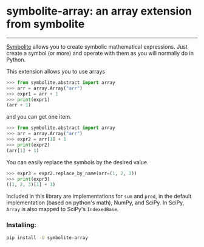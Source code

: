 # symbolite-array: an array extension from symbolite

______________________________________________________________________

[Symbolite](https://github.com/hgrecco/symbolite) allows you to
create symbolic mathematical expressions. Just create a symbol 
(or more) and operate with them as you will normally do in Python.

This extension allows you to use arrays
```python
>>> from symbolite.abstract import array
>>> arr = array.Array("arr")
>>> expr1 = arr + 1
>>> print(expr1)
(arr + 1)
```

and you can get one item.
```python
>>> from symbolite.abstract import array
>>> arr = array.Array("arr")
>>> expr2 = arr[1] + 1
>>> print(expr2)
(arr[1] + 1)
```

You can easily replace the symbols by the desired value.

```python
>>> expr3 = expr2.replace_by_name(arr=(1, 2, 3))
>>> print(expr3)
((1, 2, 3)[1] + 1)
```

Included in this library are implementations for `sum` and `prod`,
in the default implementation (based on python's math), NumPy, and 
SciPy. In SciPy, `Array` is also mapped to SciPy's `IndexedBase`.


### Installing:

```bash
pip install -U symbolite-array
```